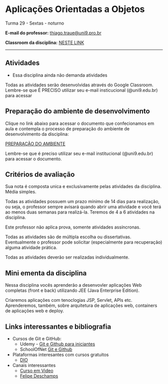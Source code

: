 # Aplicações Orientadas a Objetos

Turma 29 - Sextas - noturno

**E-mail do professor:** thiago.traue@uni9.pro.br

**Classroom da disciplina:** [NESTE LINK](https://classroom.google.com/c/NDg4ODEyMTIzNDI3?cjc=7s7ogo5)

---

## Atividades

- Essa disciplina ainda não demanda atividades

Todas as atividades serão desenvolvidas através do Google Classroom. Lembre-se que É PRECISO utilizar seu e-mail insticucional (@uni9.edu.br) para acessar

## Preparação do ambiente de desenvolvimento

Clique no link abaixo para acessar o documento que confecionamos em aula e contempla o processo de preparação do ambiente de desenvolvimento da disciplina:

[PREPARAÇÃO DO AMBIENTE](https://docs.google.com/document/d/1H0YHy7HAcrApTEqdVagDEqbouThAHmFQZqlt7rRxPiE/edit?usp=sharing)

Lembre-se que é preciso utilizar seu e-mail institucional (@uni9.edu.br) para acessar o documento.

## Critérios de avaliação

Sua nota é composta unica e exclusivamente pelas atividades da disciplina. Média simples.

Todas as atividades possuem um prazo mínimo de 14 dias para realização, ou seja, o professor sempre avisará quando abrir uma atividade e você terá ao menos duas semanas para realizá-la. Teremos de 4 a 6 atividades na disciplina.

Este professor não aplica prova, somente atividades assíncronas.

Todas as atividades são de múltipla escolha ou dissertativas. Eventualmente o professor pode solicitar (especialmente para recuperação) alguma atividade prática.

Todas as atividades deverão ser realizadas individualmente.

## Mini ementa da disciplina

Nessa disciplina vocês aprenderão a desenvovler aplicações Web completas (front e back) utilizando JEE (Java Enterprise Edition).

Criaremos aplicações com tenoclogias JSP, Servlet, APIs etc. Aprenderemos, também, sobre arquitetura de aplicações web, containers de aplicações web e deploy.

## Links interessantes e bibliografia

- Cursos de Git e GitHub:
  - Udemy - [Git e Github para iniciantes](https://www.udemy.com/course/git-e-github-para-iniciantes/)
  - SchoolOfNet [Git e Github](https://www.schoolofnet.com/curso/git/controle-de-versao/git-e-github/)
- Plataformas interesantes com cursos gratuitos
  - [DIO](https://www.dio.me/)
- Canais interessantes
  - [Curso em Video](https://www.youtube.com/c/CursoemV%C3%ADdeo)
  - [Felipe Deschamps](https://www.youtube.com/c/FilipeDeschamps)
